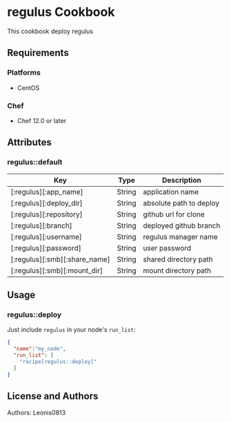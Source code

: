 # regulus Cookbook

This cookbook deploy regulus

## Requirements

### Platforms

- CentOS

### Chef

- Chef 12.0 or later

## Attributes

### regulus::default

|Key                          |Type  |Description            |
|-----------------------------|------|-----------------------|
|[:regulus][:app_name]        |String|application name       |
|[:regulus][:deploy_dir]      |String|absolute path to deploy|
|[:regulus][:repository]      |String|github url for clone   |
|[:regulus][:branch]          |String|deployed github branch |
|[:regulus][:username]        |String|regulus manager name   |
|[:regulus][:password]        |String|user password          |
|[:regulus][:smb][:share_name]|String|shared directory path  |
|[:regulus][:smb][:mount_dir] |String|mount directory path   |

## Usage

### regulus::deploy

Just include `regulus` in your node's `run_list`:

```json
{
  "name":"my_node",
  "run_list": [
    "recipe[regulus::deploy]"
  ]
}
```

## License and Authors

Authors: Leonis0813
